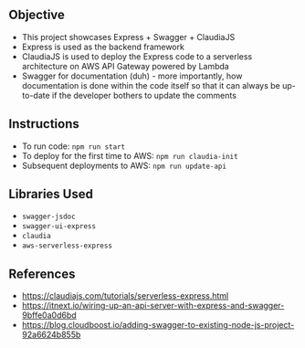 ## Objective
- This project showcases Express + Swagger + ClaudiaJS
- Express is used as the backend framework
- ClaudiaJS is used to deploy the Express code to a serverless architecture on AWS API Gateway powered by Lambda
- Swagger for documentation (duh) - more importantly, how documentation is done within the code itself so that it can always be up-to-date if the developer bothers to update the comments

## Instructions
- To run code: `npm run start` 
- To deploy for the first time to AWS: `npm run claudia-init`
- Subsequent deployments to AWS: `npm run update-api`

## Libraries Used
- `swagger-jsdoc`
- `swagger-ui-express`
- `claudia`
- `aws-serverless-express`

## References
- https://claudiajs.com/tutorials/serverless-express.html
- https://itnext.io/wiring-up-an-api-server-with-express-and-swagger-9bffe0a0d6bd
- https://blog.cloudboost.io/adding-swagger-to-existing-node-js-project-92a6624b855b